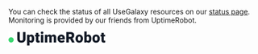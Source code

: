 
You can check the status of all UseGalaxy resources on our [status page](https://status.galaxyproject.org/). Monitoring is provided by our friends from UptimeRobot.
<div class="inline-p inline-div">
<div class="img-sizer" style="width: 192px">

[![UptimeRobot](./uptimerobot-logo-dark.png)](https://stats.uptimerobot.com/gXd4fsKqVy)

</div>
</div>
